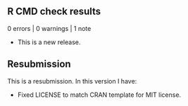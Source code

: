 ## R CMD check results

0 errors | 0 warnings | 1 note

* This is a new release.

## Resubmission
This is a resubmission. In this version I have:

* Fixed LICENSE to match CRAN template for MIT license.